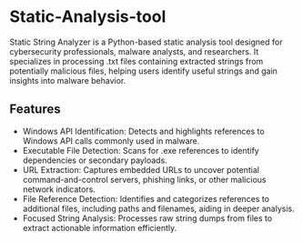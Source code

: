 # Static-Analysis-tool 
Static String Analyzer is a Python-based static analysis tool designed for cybersecurity professionals, malware analysts, and researchers. It specializes in processing .txt files containing extracted strings from potentially malicious files, helping users identify useful strings and gain insights into malware behavior.

## Features
<ul>
<li>Windows API Identification: Detects and highlights references to Windows API calls commonly used in malware.</li>
<li>Executable File Detection: Scans for .exe references to identify dependencies or secondary payloads.</li>
<li>URL Extraction: Captures embedded URLs to uncover potential command-and-control servers, phishing links, or other malicious network indicators.</li>
<li>File Reference Detection: Identifies and categorizes references to additional files, including paths and filenames, aiding in deeper analysis.</li>
<li>Focused String Analysis: Processes raw string dumps from files to extract actionable information efficiently.</li>
</ul>
